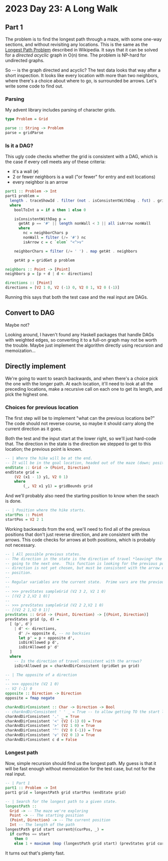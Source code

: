 # 2023 Day 23: A Long Walk

## Part 1 

The problem is to find the longest path through a maze, with some one-way sections, and without revisiting any locations.  This is the same as the [Longest Path Problem](https://en.wikipedia.org/wiki/Longest_path_problem) described in Wikipedia.  It says that it can be solved for a _directed acyclic_ graph in O(n) time.  The problem is NP-hard for undirected graphs.

So -- is the graph directed and acyclic?  The test data looks that way after a short inspection.  It looks like every location with more than two neighbors, where there's a choice about where to go, is surrounded be arrows.  Let's write some code to find out. 

### Parsing 

My advent library includes parsing of character grids.

```haskell
type Problem = Grid

parse :: String -> Problem
parse = gridParse
```

### Is it a DAG? 

This ugly code checks whether the grid is consistent with a DAG, which is the case if every cell meets any of these criteria:

 - it's a wall (`#`) 
 - 2 or fewer neighbors is a wall ("or fewer" for entry and exit locations)
 - every neighbor is an arrow

```haskell
part1 :: Problem -> Int
part1 problem =
  length . traceShowId . filter (not . isConsistentWithDag . fst) . gridToList $ problem
  where
    boolToInt a = if a then 1 else 0

    isConsistentWithDag p =
      getAt p == '#' || length nonWall < 3 || all isArrow nonWall
      where
        nc = neighborChars p
        nonWall = filter (/= '#') nc
        isArrow c = c `elem` "<^>v"

    neighborChars = filter (/= ' ') . map getAt . neighbors

    getAt p = gridGet p problem

neighbors :: Point -> [Point]
neighbors p = [p + d | d <- directions]

directions :: [Point]
directions = [V2 1 0, V2 (-1) 0, V2 0 1, V2 0 (-1)]
```

Running this says that both the test case and the real input are DAGs.

## Convert to DAG

Maybe not?

Looking around, I haven't found any Haskell packages that handle DAGs with weighted edges, so converting it to a full-on graph may not be worth the trouble.  Maybe just implement the algorithm directly using recursion and memoization...

## Directly implement

We're going to want to search backwards, and when there's a choice pick the one with the longer path.  At each location, it'll need to look at all the preceding locations, make a recursive call on each one to get its length, and pick the highest one.

### Choices for previous location 

The first step will be to implement "what can the previous locations be?"  The code should not reverse course, so maybe it should carry along the current direction as it goes.

Both the test and the input start at the lower right, so we'll just hard-code that.  The direction in the state is the direction we stepped to get to this location; the previous point is known. 

```haskell
-- | Where the hike will be at the end. 
-- It will be in the goal location, headed out of the maze (down; positive y).
endState :: Grid -> (Point, Direction)
endState grid = 
    (V2 (x1 - 1) y1, V2 0 1)
    where 
        (_, V2 x1 y1) = gridBounds grid
```

And we'll probably also need the starting position to know when the seach is done.

```haskell
-- | Position where the hike starts. 
startPos :: Point 
startPos = V2 2 1
```

Working backwards from the end, we'll need to find all of the previous positions that don't just reverse direction, and are consistent with the arrows.  This code checks for arrows at both positions, which is probably not necessary.

```haskell
-- | All possible previous states.
-- The direction in the state is the direction of travel *leaving* the current location,
-- going to the next one.  This function is looking for the previous position, and that
-- direction is not yet chosen, but must be consistent with the arrow on the current
-- position.
--
-- Regular variables are the current state.  Prime vars are the previous state (p', d').
--
-- >>> prevStates sampleGrid (V2 3 2, V2 1 0)
-- [(V2 2 2,V2 1 0)]
--
-- >>> prevStates sampleGrid (V2 2 2,V2 1 0)
-- [(V2 2 1,V2 0 1)]
prevStates :: Grid -> (Point, Direction) -> [(Point, Direction)]
prevStates grid (p, d) =
  [ (p', d')
    | d' <- directions,
      d' /= opposite d, -- no backsies
      let p' = p + opposite d',
      isDirAllowed p d',
      isDirAllowed p' d'
  ]
  where
    -- Is the direction of travel consistent with the arrows?
    isDirAllowed px = charAndDirConsistent (gridGet px grid)

-- | The opposite of a direction
--
-- >>> opposite (V2 1 0)
-- V2 (-1) 0
opposite :: Direction -> Direction
opposite = fmap negate

charAndDirConsistent :: Char -> Direction -> Bool
-- charAndDirConsistent ' ' _ = True -- to allow getting TO the start location
charAndDirConsistent '.' _ = True
charAndDirConsistent '<' (V2 (-1) 0) = True
charAndDirConsistent '>' (V2 1 0) = True
charAndDirConsistent '^' (V2 0 (-1)) = True
charAndDirConsistent 'v' (V2 0 1) = True
charAndDirConsistent c d = False
```

### Longest path

Now, simple recursion should find us the longest path.  My guess is that it will be fast enough without memoization for the test case, but not for the real input.

```haskell
-- | Part 1
part1 :: Problem -> Int
part1 grid = longestPath grid startPos (endState grid)

-- | Search for the longest path to a given state.
longestPath ::
  Grid -> -- The maze we're exploring
  Point -> -- The starting position
  (Point, Direction) -> -- The current position
  Int -- The length of the path
longestPath grid start current@(curPos, _) =
  if curPos == start
    then 0
    else 1 + maximum (map (longestPath grid start) (prevStates grid current))
```

It turns out that's plenty fast.
